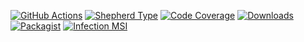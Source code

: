 [![GitHub Actions][GA Image]][GA Link]
[![Shepherd Type][Shepherd Image]][Shepherd Link]
[![Code Coverage][Coverage Image]][CodeCov Link]
[![Downloads][Downloads Image]][Packagist Link]
[![Packagist][Packagist Image]][Packagist Link]
[![Infection MSI][Infection Image]][Infection Link]

[GA Image]: https://github.com/cdn77/PhpEntityFqnExtractor/workflows/CI/badge.svg

[GA Link]: https://github.com/cdn77/PhpEntityFqnExtractor/actions?query=workflow%3A%22CI%22+branch%3Amaster

[Shepherd Image]: https://shepherd.dev/github/cdn77/PhpEntityFqnExtractor/coverage.svg

[Shepherd Link]: https://shepherd.dev/github/cdn77/PhpEntityFqnExtractor

[Coverage Image]: https://codecov.io/gh/cdn77/PhpEntityFqnExtractor/branch/master/graph/badge.svg

[CodeCov Link]: https://codecov.io/gh/cdn77/PhpEntityFqnExtractor/branch/master

[Downloads Image]: https://poser.pugx.org/cdn77/entity-fqn-extractor/d/total.svg

[Packagist Image]: https://poser.pugx.org/cdn77/entity-fqn-extractor/v/stable.svg

[Packagist Link]: https://packagist.org/packages/cdn77/entity-fqn-extractor

[Infection Image]: https://badge.stryker-mutator.io/github.com/cdn77/PhpEntityFqnExtractor/master

[Infection Link]: https://dashboard.stryker-mutator.io/reports/github.com/cdn77/PhpEntityFqnExtractor/master
